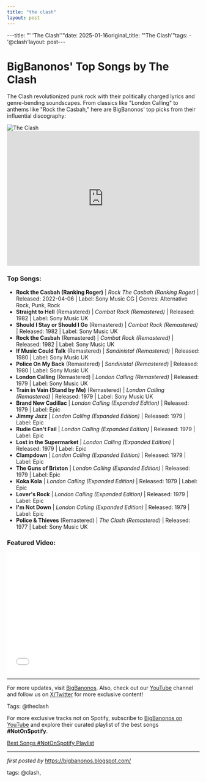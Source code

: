 ```yaml
---
title: "the clash"
layout: post
---
```

---title: "' 'The Clash''"date: 2025-01-16original_title: "'The Clash'"tags:  - '@clash'layout: post---<!-- Title of the Post --><h1>BigBanonos' Top Songs by The Clash</h1> <!-- Introductory Text --><p>The Clash revolutionized punk rock with their politically charged lyrics and genre-bending soundscapes. From classics like "London Calling" to anthems like "Rock the Casbah," here are BigBanonos' top picks from their influential discography:</p> <!-- Featured Image --><div> <img src="https://i.scdn.co/image/ab67616d0000b27346db502388d44edb43ebb261" alt="The Clash"></div> <!-- Spotify Embed --><div> <iframe src="https://open.spotify.com/embed/playlist/03he6vKiX7aAEla3GHoKrd?utm_source=generator" width="100%" height="352" frameBorder="0" allowfullscreen="" allow="autoplay; clipboard-write; encrypted-media; fullscreen; picture-in-picture" loading="lazy"></iframe></div> <!-- Song Information --><h3>Top Songs:</h3><ul> <li><strong>Rock the Casbah (Ranking Roger)</strong> | <em>Rock The Casbah (Ranking Roger)</em> | Released: 2022-04-06 | Label: Sony Music CG | Genres: Alternative Rock, Punk, Rock</li> <li><strong>Straight to Hell</strong> (Remastered) | <em>Combat Rock (Remastered)</em> | Released: 1982 | Label: Sony Music UK</li> <li><strong>Should I Stay or Should I Go</strong> (Remastered) | <em>Combat Rock (Remastered)</em> | Released: 1982 | Label: Sony Music UK</li> <li><strong>Rock the Casbah</strong> (Remastered) | <em>Combat Rock (Remastered)</em> | Released: 1982 | Label: Sony Music UK</li> <li><strong>If Music Could Talk</strong> (Remastered) | <em>Sandinista! (Remastered)</em> | Released: 1980 | Label: Sony Music UK</li> <li><strong>Police On My Back</strong> (Remastered) | <em>Sandinista! (Remastered)</em> | Released: 1980 | Label: Sony Music UK</li> <li><strong>London Calling</strong> (Remastered) | <em>London Calling (Remastered)</em> | Released: 1979 | Label: Sony Music UK</li> <li><strong>Train in Vain (Stand by Me)</strong> (Remastered) | <em>London Calling (Remastered)</em> | Released: 1979 | Label: Sony Music UK</li> <li><strong>Brand New Cadillac</strong> | <em>London Calling (Expanded Edition)</em> | Released: 1979 | Label: Epic</li> <li><strong>Jimmy Jazz</strong> | <em>London Calling (Expanded Edition)</em> | Released: 1979 | Label: Epic</li> <li><strong>Rudie Can't Fail</strong> | <em>London Calling (Expanded Edition)</em> | Released: 1979 | Label: Epic</li> <li><strong>Lost in the Supermarket</strong> | <em>London Calling (Expanded Edition)</em> | Released: 1979 | Label: Epic</li> <li><strong>Clampdown</strong> | <em>London Calling (Expanded Edition)</em> | Released: 1979 | Label: Epic</li> <li><strong>The Guns of Brixton</strong> | <em>London Calling (Expanded Edition)</em> | Released: 1979 | Label: Epic</li> <li><strong>Koka Kola</strong> | <em>London Calling (Expanded Edition)</em> | Released: 1979 | Label: Epic</li> <li><strong>Lover's Rock</strong> | <em>London Calling (Expanded Edition)</em> | Released: 1979 | Label: Epic</li> <li><strong>I'm Not Down</strong> | <em>London Calling (Expanded Edition)</em> | Released: 1979 | Label: Epic</li> <li><strong>Police & Thieves</strong> (Remastered) | <em>The Clash (Remastered)</em> | Released: 1977 | Label: Sony Music UK</li></ul> <!-- Additional YouTube Embed --><div> <h3>Featured Video:</h3> <iframe allowfullscreen="" frameborder="0" height="315" src="//www.youtube.com/embed/mBgxn6FKaWo" width="100%"></iframe></div> <!-- Footer Links --><hr /><p>For more updates, visit <a href="https://bigbanonos.blogspot.com/" target="_blank">BigBanonos</a>. Also, check out our <a href="https://www.youtube.com/@BigBanonos" target="_blank">YouTube</a> channel and follow us on <a href="https://x.com/bigbanonos" target="_blank">X/Twitter</a> for more exclusive content!</p> <!-- Tags --><p>Tags: @theclash</p><!--Subscribe and Playlist Links--><div>    <p>For more exclusive tracks not on Spotify, subscribe to <a href="https://www.youtube.com/@BigBanonos" target="_blank">BigBanonos on YouTube</a> and explore their curated playlist of the best songs <strong>#NotOnSpotify</strong>.</p>    <p><a href="https://www.youtube.com/playlist?list=PLtuNtuTatqI0kFahUCbtbfenC_ET5O_tr" target="_blank">Best Songs #NotOnSpotify Playlist<br /></a></p></div><hr /><p><em>first posted by</em> <a href="https://bigbanonos.blogspot.com/" rel="noopener" target="_new">https://bigbanonos.blogspot.com/</a></p><p>tags: @clash,</p>